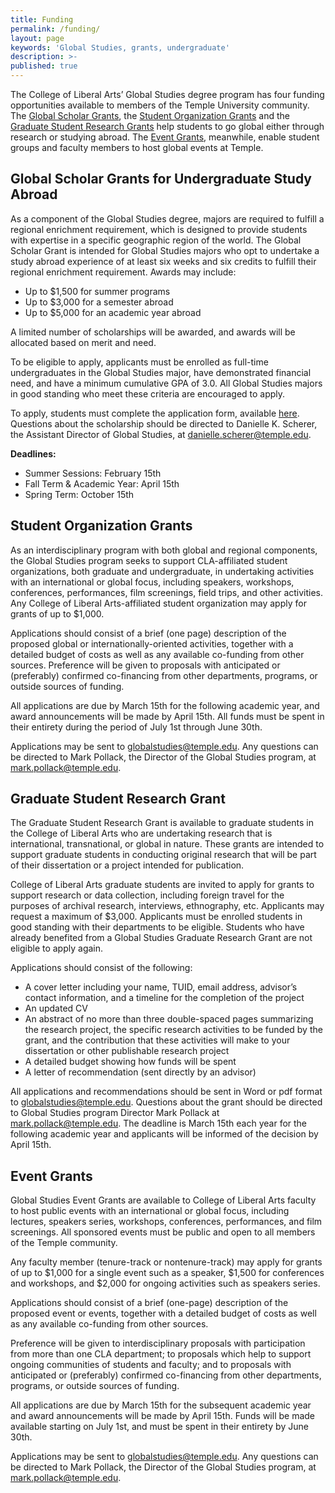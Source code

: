 ```yaml
---
title: Funding
permalink: /funding/
layout: page
keywords: 'Global Studies, grants, undergraduate' 
description: >-
published: true
---
```

The College of Liberal Arts’ Global Studies degree program has four funding opportunities available to members of the Temple University community. The [Global Scholar Grants](#global-scholar-grants-for-undergraduate-study-abroad), the [Student Organization Grants](#student-organization-grants) and the [Graduate Student Research Grants](#graduate-student-research-grant) help students to go global either through research or studying abroad. The [Event Grants](#event-grants), meanwhile, enable student groups and faculty members to host global events at Temple.

## Global Scholar Grants for Undergraduate Study Abroad
As a component of the Global Studies degree, majors are required to fulfill a regional enrichment requirement, which is designed to provide students with expertise in a specific geographic region of the world. The Global Scholar Grant is intended for Global Studies majors who opt to undertake a study abroad experience of at least six weeks and six credits to fulfill their regional enrichment requirement. Awards may include:

- Up to $1,500 for summer programs
- Up to $3,000 for a semester abroad
- Up to $5,000 for an academic year abroad

A limited number of scholarships will be awarded, and awards will be allocated based on merit and need.

To be eligible to apply, applicants must be enrolled as full-time undergraduates in the Global Studies major, have demonstrated financial need, and have a minimum cumulative GPA of 3.0. All Global Studies majors in good standing who meet these criteria are encouraged to apply.

To apply, students must complete the application form, available [here](https://form.jotform.com/81023417984155). Questions about the scholarship should be directed to Danielle K. Scherer, the Assistant Director of Global Studies, at [danielle.scherer@temple.edu](mailto:danielle.scherer@temple.edu).

**Deadlines:**

- Summer Sessions: February 15th
- Fall Term & Academic Year: April 15th
- Spring Term: October 15th

## Student Organization Grants
As an interdisciplinary program with both global and regional components, the Global Studies program seeks to support CLA-affiliated student organizations, both graduate and undergraduate, in undertaking activities with an international or global focus, including speakers, workshops, conferences, performances, film screenings, field trips, and other activities. Any College of Liberal Arts-affiliated student organization may apply for grants of up to $1,000.

Applications should consist of a brief (one page) description of the proposed global or internationally-oriented activities, together with a detailed budget of costs as well as any available co-funding from other sources. Preference will be given to proposals with anticipated or (preferably) confirmed co-financing from other departments, programs, or outside sources of funding.

All applications are due by March 15th for the following academic year, and award announcements will be made by April 15th. All funds must be spent in their entirety during the period of July 1st through June 30th.

Applications may be sent to globalstudies@temple.edu. Any questions can be directed to Mark Pollack, the Director of the Global Studies program, at [mark.pollack@temple.edu](mailto:mark.pollack@temple.edu).

## Graduate Student Research Grant
The Graduate Student Research Grant is available to graduate students in the College of Liberal Arts who are undertaking research that is international, transnational, or global in nature. These grants are intended to support graduate students in conducting original research that will be part of their dissertation or a project intended for publication.

College of Liberal Arts graduate students are invited to apply for grants to support research or data collection, including foreign travel for the purposes of archival research, interviews, ethnography, etc. Applicants may request a maximum of $3,000. Applicants must be enrolled students in good standing with their departments to be eligible. Students who have already benefited from a Global Studies Graduate Research Grant are not eligible to apply again.

Applications should consist of the following:

- A cover letter including your name, TUID, email address, advisor’s contact information, and a timeline for the completion of the project
- An updated CV
- An abstract of no more than three double-spaced pages summarizing the research project, the specific research activities to be funded by the grant, and the contribution that these activities will make to your dissertation or other publishable research project
- A detailed budget showing how funds will be spent
- A letter of recommendation (sent directly by an advisor)

All applications and recommendations should be sent in Word or pdf format to [globalstudies@temple.edu](mailto:globalstudies@temple.edu). Questions about the grant should be directed to Global Studies program Director Mark Pollack at [mark.pollack@temple.edu](mailto:mark.pollack@temple.edu). The deadline is March 15th each year for the following academic year and applicants will be informed of the decision by April 15th.

## Event Grants
Global Studies Event Grants are available to College of Liberal Arts faculty to host public events with an international or global focus, including lectures, speakers series, workshops, conferences, performances, and film screenings. All sponsored events must be public and open to all members of the Temple community.

Any faculty member (tenure-track or nontenure-track) may apply for grants of up to $1,000 for a single event such as a speaker, $1,500 for conferences and workshops, and $2,000 for ongoing activities such as speakers series.

Applications should consist of a brief (one-page) description of the proposed event or events, together with a detailed budget of costs as well as any available co-funding from other sources.

Preference will be given to interdisciplinary proposals with participation from more than one CLA department; to proposals which help to support ongoing communities of students and faculty; and to proposals with anticipated or (preferably) confirmed co-financing from other departments, programs, or outside sources of funding.

All applications are due by March 15th for the subsequent academic year and award announcements will be made by April 15th. Funds will be made available starting on July 1st, and must be spent in their entirety by June 30th.

Applications may be sent to globalstudies@temple.edu. Any questions can be directed to Mark Pollack, the Director of the Global Studies program, at [mark.pollack@temple.edu](mailto:mark.pollack@temple.edu).
